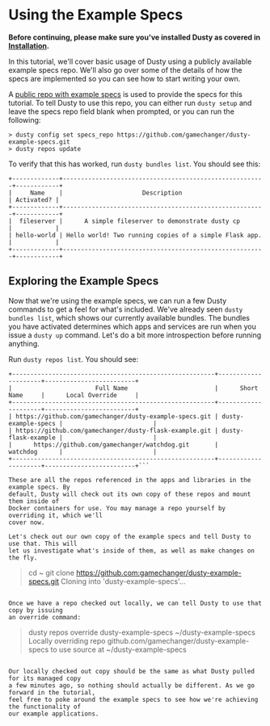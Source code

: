 # Using the Example Specs

**Before continuing, please make sure you've installed Dusty as covered
in [Installation](../installation.md).**

In this tutorial, we'll cover basic usage of Dusty using a publicly
available example specs repo. We'll also go over some of the details
of how the specs are implemented so you can see how to start
writing your own.

A [public repo with example specs](https://github.com/gamechanger/dusty-example-specs)
is used to provide the specs for this tutorial. To tell Dusty to use
this repo, you can either run `dusty setup` and leave the specs repo
field blank when prompted, or you can run the following:

```
> dusty config set specs_repo https://github.com/gamechanger/dusty-example-specs.git
> dusty repos update
```

To verify that this has worked, run `dusty bundles list`. You should see this:

```
+-------------+--------------------------------------------------------+------------+
|     Name    |                      Description                       | Activated? |
+-------------+--------------------------------------------------------+------------+
|  fileserver |      A simple fileserver to demonstrate dusty cp       |            |
| hello-world | Hello world! Two running copies of a simple Flask app. |            |
+-------------+--------------------------------------------------------+------------+
```

## Exploring the Example Specs

Now that we're using the example specs, we can run a few Dusty commands to get a feel
for what's included. We've already seen `dusty bundles list`, which shows our currently
available bundles. The bundles you have activated determines which apps and services are
run when you issue a `dusty up` command. Let's do a bit more introspection before
running anything.

Run `dusty repos list`. You should see:

```
+--------------------------------------------------------+---------------------+-------------------------+
|                       Full Name                        |      Short Name     |      Local Override     |
+--------------------------------------------------------+---------------------+-------------------------+
| https://github.com/gamechanger/dusty-example-specs.git | dusty-example-specs |                         |
| https://github.com/gamechanger/dusty-flask-example.git | dusty-flask-example |                         |
|      https://github.com/gamechanger/watchdog.git       |       watchdog      |                         |
+--------------------------------------------------------+---------------------+-------------------------+```

These are all the repos referenced in the apps and libraries in the example specs. By
default, Dusty will check out its own copy of these repos and mount them inside of
Docker containers for use. You may manage a repo yourself by overriding it, which we'll
cover now.

Let's check out our own copy of the example specs and tell Dusty to use that. This will
let us investigate what's inside of them, as well as make changes on the fly.

```
> cd ~
> git clone https://github.com:gamechanger/dusty-example-specs.git
Cloning into 'dusty-example-specs'...
```

Once we have a repo checked out locally, we can tell Dusty to use that copy by issuing
an override command:

```
> dusty repos override dusty-example-specs ~/dusty-example-specs
Locally overriding repo github.com/gamechanger/dusty-example-specs to use source at ~/dusty-example-specs
```

Our locally checked out copy should be the same as what Dusty pulled for its managed copy
a few minutes ago, so nothing should actually be different. As we go forward in the tutorial,
feel free to poke around the example specs to see how we're achieving the functionality of
our example applications.
